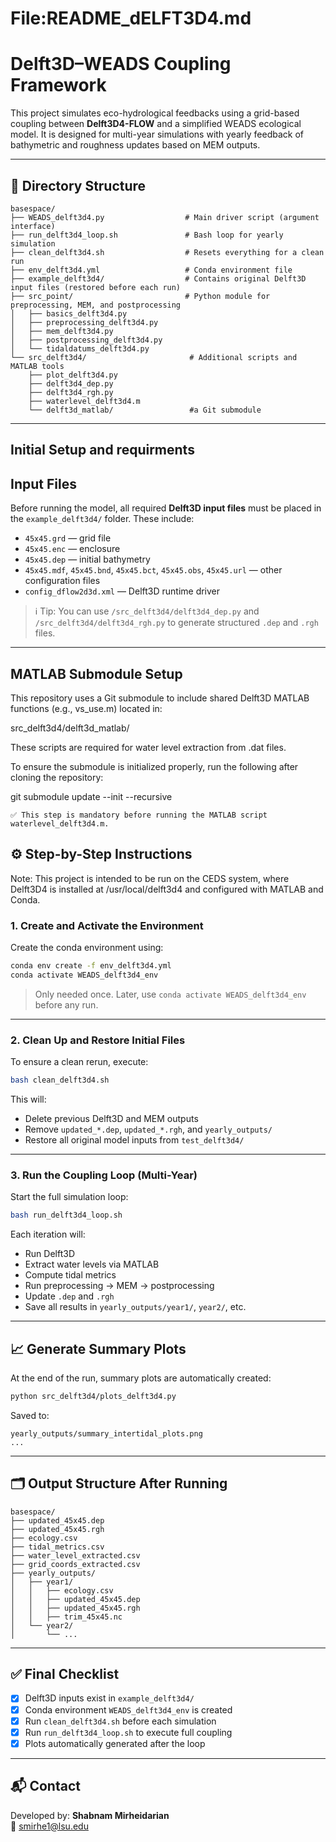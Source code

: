 # File:README_dELFT3D4.md
# Delft3D–WEADS Coupling Framework

This project simulates eco-hydrological feedbacks using a grid-based coupling between **Delft3D4-FLOW** and a simplified WEADS ecological model. It is designed for multi-year simulations with yearly feedback of bathymetric and roughness updates based on MEM outputs.

---

## 📁 Directory Structure

```
basespace/
├── WEADS_delft3d4.py                  # Main driver script (argument interface)
├── run_delft3d4_loop.sh               # Bash loop for yearly simulation
├── clean_delft3d4.sh                  # Resets everything for a clean run
├── env_delft3d4.yml                   # Conda environment file
├── example_delft3d4/                  # Contains original Delft3D input files (restored before each run)
├── src_point/                         # Python module for preprocessing, MEM, and postprocessing
│   ├── basics_delft3d4.py
│   ├── preprocessing_delft3d4.py
│   ├── mem_delft3d4.py
│   ├── postprocessing_delft3d4.py
│   └── tidaldatums_delft3d4.py
└── src_delft3d4/                       # Additional scripts and MATLAB tools
    ├── plot_delft3d4.py
    ├── delft3d4_dep.py
    ├── delft3d4_rgh.py
    ├── waterlevel_delft3d4.m
    └── delft3d_matlab/                 #a Git submodule
```

---

## Initial Setup and requirments

## Input Files

Before running the model, all required **Delft3D input files** must be placed in the `example_delft3d4/` folder. These include:

- `45x45.grd` — grid file  
- `45x45.enc` — enclosure  
- `45x45.dep` — initial bathymetry  
- `45x45.mdf`, `45x45.bnd`, `45x45.bct`, `45x45.obs`, `45x45.url` — other configuration files  
- `config_dflow2d3d.xml` — Delft3D runtime driver

> ℹ️ Tip: You can use `/src_delft3d4/delft3d4_dep.py` and `/src_delft3d4/delft3d4_rgh.py` to generate structured `.dep` and `.rgh` files.

---

## MATLAB Submodule Setup
This repository uses a Git submodule to include shared Delft3D MATLAB functions (e.g., vs_use.m) located in:

src_delft3d4/delft3d_matlab/

These scripts are required for water level extraction from .dat files.

To ensure the submodule is initialized properly, run the following after cloning the repository:

git submodule update --init --recursive

    ✅ This step is mandatory before running the MATLAB script waterlevel_delft3d4.m.

## ⚙️ Step-by-Step Instructions

Note: This project is intended to be run on the CEDS system, where Delft3D4 is installed at /usr/local/delft3d4 and configured with MATLAB and Conda.

### 1. Create and Activate the Environment

Create the conda environment using:

```bash
conda env create -f env_delft3d4.yml
conda activate WEADS_delft3d4_env
```

> Only needed once. Later, use `conda activate WEADS_delft3d4_env` before any run.

---

### 2. Clean Up and Restore Initial Files

To ensure a clean rerun, execute:

```bash
bash clean_delft3d4.sh
```

This will:
- Delete previous Delft3D and MEM outputs
- Remove `updated_*.dep`, `updated_*.rgh`, and `yearly_outputs/`
- Restore all original model inputs from `test_delft3d4/`

---

### 3. Run the Coupling Loop (Multi-Year)

Start the full simulation loop:

```bash
bash run_delft3d4_loop.sh
```

Each iteration will:
- Run Delft3D
- Extract water levels via MATLAB
- Compute tidal metrics
- Run preprocessing → MEM → postprocessing
- Update `.dep` and `.rgh`
- Save all results in `yearly_outputs/year1/`, `year2/`, etc.

---

## 📈 Generate Summary Plots

At the end of the run, summary plots are automatically created:

```bash
python src_delft3d4/plots_delft3d4.py
```

Saved to:
```
yearly_outputs/summary_intertidal_plots.png
...

```

---

## 🗂️ Output Structure After Running

```
basespace/
├── updated_45x45.dep
├── updated_45x45.rgh
├── ecology.csv
├── tidal_metrics.csv
├── water_level_extracted.csv
├── grid_coords_extracted.csv
├── yearly_outputs/
│   ├── year1/
│   │   ├── ecology.csv
│   │   ├── updated_45x45.dep
│   │   ├── updated_45x45.rgh
│   │   ├── trim_45x45.nc
│   └── year2/
│       └── ...
```

---

## ✅ Final Checklist

- [x] Delft3D inputs exist in `example_delft3d4/`
- [x] Conda environment `WEADS_delft3d4_env` is created
- [x] Run `clean_delft3d4.sh` before each simulation
- [x] Run `run_delft3d4_loop.sh` to execute full coupling
- [x] Plots automatically generated after the loop

---

## 📬 Contact

Developed by: **Shabnam Mirheidarian**  
📧 smirhe1@lsu.edu
